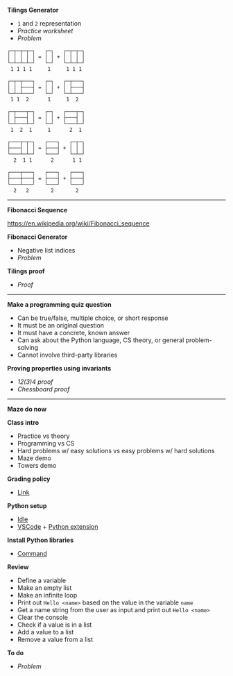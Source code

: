 <!-- ```py
bestScore = 0 # Keep track of the highest score
bestWord = None # Keep track of the highest scoring word

# Find the word with the highest Scrabble score

for word in words:
    score = 0

    # Loop through each letter in the current word
    for letter in word:
        score += letterPoints[letter]

    # Alternatively, we could use:
    # score = sum(letterPoints[letter] for letter in word)

    if score > bestScore:
        bestScore = score
        bestWord = word
        
print(bestWord)
```
 -->

**Tilings Generator**

- `1` and `2` representation
- *Practice worksheet*
- *Problem*

```
┌─┬─┬─┬─┐   ┌─┐   ┌─┬─┬─┐
│ │ │ │ │ = │ │ + │ │ │ │
└─┴─┴─┴─┘   └─┘   └─┴─┴─┘
 1 1 1 1     1     1 1 1

┌─┬─┬───┐   ┌─┐   ┌─┬───┐
│ │ ├───┤ = │ │ + │ ├───┤
└─┴─┴───┘   └─┘   └─┴───┘
 1 1  2      1     1  2

┌─┬───┬─┐   ┌─┐   ┌───┬─┐
│ ├───┤ │ = │ │ + ├───┤ │
└─┴───┴─┘   └─┘   └───┴─┘
 1  2  1     1      2  1

┌───┬─┬─┐   ┌───┐   ┌─┬─┐
├───┤ │ │ = ├───┤ + │ │ │
└───┴─┴─┘   └───┘   └─┴─┘
  2  1 1      2      1 1

┌───┬───┐   ┌───┐   ┌───┐
├───┼───┤ = ├───┤ + ├───┤
└───┴───┘   └───┘   └───┘
  2   2       2       2
```

---

**Fibonacci Sequence**

https://en.wikipedia.org/wiki/Fibonacci_sequence

**Fibonacci Generator**

- Negative list indices
- *Problem*

**Tilings proof**

- *Proof*

---

**Make a programming quiz question**

- Can be true/false, multiple choice, or short response
- It must be an original question
- It must have a concrete, known answer
- Can ask about the Python language, CS theory, or general problem-solving
- Cannot involve third-party libraries

**Proving properties using invariants**

- *12(3)4 proof*
- *Chessboard proof*

---

**Maze do now**

**Class intro**

- Practice vs theory
- Programming vs CS
- Hard problems w/ easy solutions vs easy problems w/ hard solutions
- Maze demo
- Towers demo

**Grading policy**

- [Link](../shared/grading.md)

**Python setup**

- [Idle](https://www.python.org/downloads/)
- [VSCode](https://code.visualstudio.com/) +
  [Python extension](https://marketplace.visualstudio.com/items?itemName=ms-python.python)

**Install Python libraries**

- [Command](../shared/install-python-libraries)

**Review**

- Define a variable
- Make an empty list
- Make an infinite loop
- Print out `Hello <name>` based on the value in the variable `name`
- Get a name string from the user as input and print out `Hello <name>`
- Clear the console
- Check if a value is in a list
- Add a value to a list
- Remove a value from a list

**To do**

- *Problem*
